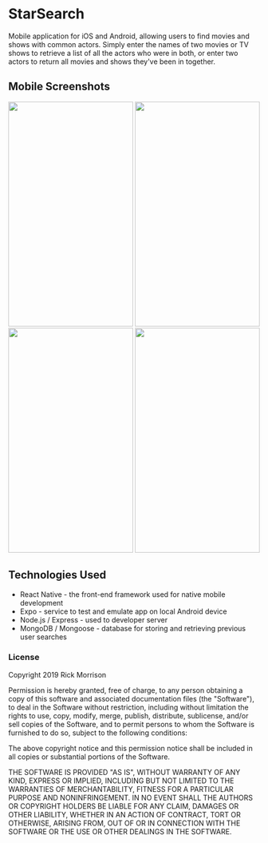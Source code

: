 # StarSearch
Mobile application for iOS and Android, allowing users to find movies and shows with common actors. Simply enter the names of two movies or TV shows to retrieve a list of all the actors who were in both, or enter two actors to return all movies and shows they've been in together.

## Mobile Screenshots
<div>
<img src="https://i.imgur.com/wFdaKpi.jpg" width="250" height="450" padding="10px" />
<img src="https://i.imgur.com/bHFNVBB.jpg" width="250" height="450" padding="10px" />
  </div>
  <div>
<img src="https://i.imgur.com/ozFBcUX.jpg" width="250" height="450" padding="10px" />
<img src="https://i.imgur.com/aqqd9Df.jpg" width="250" height="450" padding="10px" />
</div>


## Technologies Used
- React Native - the front-end framework used for native mobile development
- Expo - service to test and emulate app on local Android device
- Node.js / Express - used to developer server
- MongoDB / Mongoose - database for storing and retrieving previous user searches


### License

Copyright 2019 Rick Morrison

Permission is hereby granted, free of charge, to any person obtaining a copy of this software and associated documentation files (the "Software"), to deal in the Software without restriction, including without limitation the rights to use, copy, modify, merge, publish, distribute, sublicense, and/or sell copies of the Software, and to permit persons to whom the Software is furnished to do so, subject to the following conditions:

The above copyright notice and this permission notice shall be included in all copies or substantial portions of the Software.

THE SOFTWARE IS PROVIDED "AS IS", WITHOUT WARRANTY OF ANY KIND, EXPRESS OR IMPLIED, INCLUDING BUT NOT LIMITED TO THE WARRANTIES OF MERCHANTABILITY, FITNESS FOR A PARTICULAR PURPOSE AND NONINFRINGEMENT. IN NO EVENT SHALL THE AUTHORS OR COPYRIGHT HOLDERS BE LIABLE FOR ANY CLAIM, DAMAGES OR OTHER LIABILITY, WHETHER IN AN ACTION OF CONTRACT, TORT OR OTHERWISE, ARISING FROM, OUT OF OR IN CONNECTION WITH THE SOFTWARE OR THE USE OR OTHER DEALINGS IN THE SOFTWARE.

